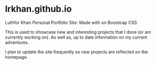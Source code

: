 # lrkhan.github.io

Luthfor Khan Personal Portfolio Site: Made with on Bootstrap CSS 

This is used to showcase new and interesting projects that I done (or am currently working on). As well as, up to date information on my current adventures.

I plan to update the site frequently so new projects are reflected on the homepage.